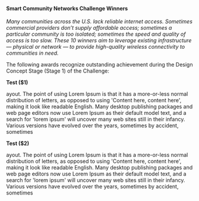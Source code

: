 #### Smart Community Networks Challenge Winners

*Many communities across the U.S. lack reliable internet access. Sometimes commercial providers don’t supply affordable access; sometimes a particular community is too isolated; sometimes the speed and quality of access is too slow. These 10 winners aim to leverage existing infrastructure — physical or network — to provide high-quality wireless connectivity to communities in need.*

The following awards recognize outstanding achievement during the Design Concept Stage (Stage 1) of the Challenge:

**Test ($1)**

ayout. The point of using Lorem Ipsum is that it has a more-or-less normal distribution of letters, as opposed to using 'Content here, content here', making it look like readable English. Many desktop publishing packages and web page editors now use Lorem Ipsum as their default model text, and a search for 'lorem ipsum' will uncover many web sites still in their infancy. Various versions have evolved over the years, sometimes by accident, sometimes

**Test ($2)**

ayout. The point of using Lorem Ipsum is that it has a more-or-less normal distribution of letters, as opposed to using 'Content here, content here', making it look like readable English. Many desktop publishing packages and web page editors now use Lorem Ipsum as their default model text, and a search for 'lorem ipsum' will uncover many web sites still in their infancy. Various versions have evolved over the years, sometimes by accident, sometimes
